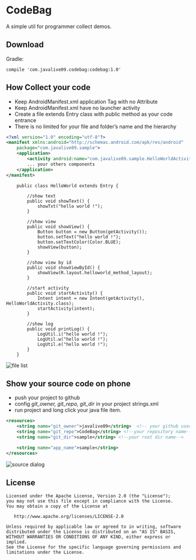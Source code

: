 CodeBag
======

A simple util for programmer collect demos.

Download
--------

Gradle:
```
compile 'com.javalive09.codebag:codebag:1.0'
```

How Collect your code
---------------------

-  Keep AndroidManifest.xml application Tag with no Attribute
-  Keep AndroidManifest.xml have no launcher activity
- Create a file extends Entry class with public method as your code entrance
- There is no limited for your file and folder’s name and the hierarchy

```xml
<?xml version="1.0" encoding="utf-8"?>
<manifest xmlns:android="http://schemas.android.com/apk/res/android"
    package="com.javalive09.sample">
    <application>
        <activity android:name="com.javalive09.sample.HelloWorldActivity"/>
        ... your others components
    </application>
</manifest>
```

        public class HelloWorld extends Entry {
            
            //show text
            public void showText() {
                showTxt("hello world !");
            }
            
            //show view
            public void showView() {
                Button button = new Button(getActivity());
                button.setText("hello world !");
                button.setTextColor(Color.BLUE);
                showView(button);
            }
            
            //show view by id
            public void showViewById() {
                showView(R.layout.helloworld_method_layout);
            }
            
            //start activity
            public void startActivity() {
                Intent intent = new Intent(getActivity(),                 HelloWorldActivity.class);
                startActivity(intent);
            }
            
            //show log
            public void printLog() {
                LogUtil.i("hello world !");
                LogUtil.w("hello world !");
                LogUtil.e("hello world !");
            }
        }

![file list][1]

Show your source code on phone
---------------------------------------
  - push your project to github
  - config *git_owner, git_repo, git_dir* in your project strings.xml
  - run project and long click your java file item.
```xml
<resources>
    <string name="git_owner">javalive09</string>  <!-- your github user name -->
    <string name="git_repo">CodeBag</string> <!--your repository name-->
    <string name="git_dir">sample</string> <!--your root dir name-->

    <string name="app_name">sample</string>
</resources>
```

![source dialog][3]

License
-------

    Licensed under the Apache License, Version 2.0 (the "License");
    you may not use this file except in compliance with the License.
    You may obtain a copy of the License at

       http://www.apache.org/licenses/LICENSE-2.0

    Unless required by applicable law or agreed to in writing, software
    distributed under the License is distributed on an "AS IS" BASIS,
    WITHOUT WARRANTIES OR CONDITIONS OF ANY KIND, either express or implied.
    See the License for the specific language governing permissions and
    limitations under the License.
    


  [1]: http://7xoxmg.com1.z0.glb.clouddn.com/collect_code_middle.png
  [3]: http://7xoxmg.com1.z0.glb.clouddn.com/collect_source_code_middle.png